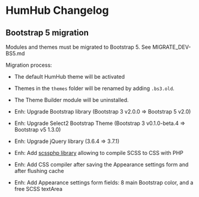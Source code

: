 HumHub Changelog
================

Bootstrap 5 migration
------------

Modules and themes must be migrated to Bootstrap 5.
See MIGRATE_DEV-BS5.md

Migration process:
- The default HumHub theme will be activated
- Themes in the `themes` folder will be renamed by adding `.bs3.old`. 
- The Theme Builder module will be uninstalled.

- Enh: Upgrade Bootstrap library (Bootstrap 3 v2.0.0 => Bootstrap 5 v2.0)
- Enh: Upgrade Select2 Bootstrap Theme (Bootstrap 3 v0.1.0-beta.4 => Bootstrap v5 1.3.0)
- Enh: Upgrade jQuery library (3.6.4 => 3.7.1)
- Enh: Add [scssphp library](https://github.com/scssphp/scssphp) allowing to compile SCSS to CSS with PHP
- Enh: Add CSS compiler after saving the Appearance settings form and after flushing cache
- Enh: Add Appearance settings form fields: 8 main Bootstrap color, and a free SCSS textArea
